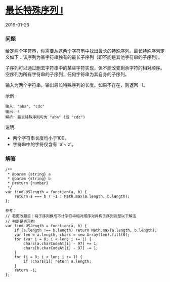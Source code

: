 # [最长特殊序列 Ⅰ](https://leetcode-cn.com/problems/longest-uncommon-subsequence-i)
2019-01-23
### 问题

给定两个字符串，你需要从这两个字符串中找出最长的特殊序列。最长特殊序列定义如下：该序列为某字符串独有的最长子序列（即不能是其他字符串的子序列）。

子序列可以通过删去字符串中的某些字符实现，但不能改变剩余字符的相对顺序。空序列为所有字符串的子序列，任何字符串为其自身的子序列。

输入为两个字符串，输出最长特殊序列的长度。如果不存在，则返回 -1。

示例 :

```
输入: "aba", "cdc"
输出: 3
解析: 最长特殊序列可为 "aba" (或 "cdc")
```
说明:

* 两个字符串长度均小于100。
* 字符串中的字符仅含有 'a'~'z'。


### 解答

```
/**
 * @param {string} a
 * @param {string} b
 * @return {number}
 */
var findLUSlength = function(a, b) {
    return a === b ? -1 : Math.max(a.length, b.length);
};

参考：
// 若更改题目：将子序列换成不计字符串相对顺序对异构子序列则是以下解法
// 判断是否异构
var findLUSlength = function(a, b) {
    if (a.length !== b.length) return Math.max(a.length, b.length);
    var len = a.length, chars = new Array(len).fill(0);
    for (var i = 0; i < len; i += 1) {
        chars[a.charCodeAt(i) - 97] += 1;
        chars[b.charCodeAt(i) - 97] -= 1;
    }
    for (i = 0; i < len; i += 1) {
        if (chars[i]) return a.length;
    }
    return -1;
};
```